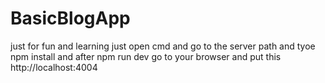 # BasicBlogApp
just for fun and learning
just open cmd and go to the server path and tyoe npm install 
and after npm run dev
go to your browser and put this http://localhost:4004
